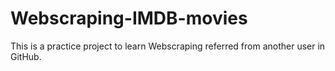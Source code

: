 # Webscraping-IMDB-movies
This is a practice project to learn Webscraping referred from another user in GitHub.
